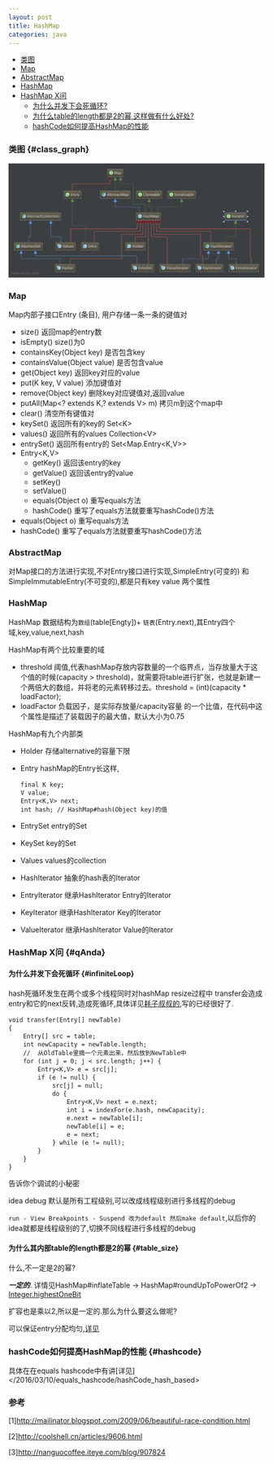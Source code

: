 ```yaml
---
layout: post
title: HashMap
categories: java
---
```


*   [类图](#class_graph)
*   [Map](#map)
*   [AbstractMap](#abstractMap)
*   [HashMap](#hashMap)
*   [HashMap X问](#qAnda)
    *   [为什么并发下会死循环?](#infiniteLoop)
    *   [为什么table的length都是2的幂,这样做有什么好处?](#table_size)
    *   [hashCode如何提高HashMap的性能](#hashcode)
    

### 类图 {#class_graph}

![map类图](/images/java/map.png)

### Map 

Map内部子接口Entry (条目), 用户存储一条一条的键值对

*   size() 返回map的entry数
*   isEmpty() size()为0 
*   containsKey(Object key) 是否包含key
*   containsValue(Object value) 是否包含value
*   get(Object key) 返回key对应的value
*   put(K key, V value) 添加键值对
*   remove(Object key) 删除key对应键值对,返回value
*   putAll(Map\<? extends K,? extends V\> m) 拷贝m到这个map中
*   clear() 清空所有键值对
*   keySet() 返回所有的key的 Set\<K\>
*   values() 返回所有的values Collection\<V\>
*   entrySet() 返回所有entry的 Set\<Map.Entry\<K,V\>\>
*   Entry<K,V> 
    *   getKey() 返回该entry的key
    *   getValue()  返回该entry的value
    *   setKey()
    *   setValue()
    *   equals(Object o) 重写equals方法
    *   hashCode() 重写了equals方法就要重写hashCode()方法
*   equals(Object o) 重写equals方法
*   hashCode() 重写了equals方法就要重写hashCode()方法

### AbstractMap

对Map接口的方法进行实现,不对Entry接口进行实现,SimpleEntry(可变的) 和 SimpleImmutableEntry(不可变的),都是只有key value 两个属性 

### HashMap
HashMap 数据结构为`数组`(table\[Engty\])+ `链表`(Entry.next),其Entry四个域,key,value,next,hash


HashMap有两个比较重要的域 

*   threshold 阈值,代表hashMap存放内容数量的一个临界点，当存放量大于这个值的时候(capacity > threshold)，就需要将table进行扩张，也就是新建一个两倍大的数组，并将老的元素转移过去。threshold = (int)(capacity * loadFactor);
*   loadFactor 负载因子，是实际存放量/capacity容量 的一个比值，在代码中这个属性是描述了装载因子的最大值，默认大小为0.75

HashMap有九个内部类

*   Holder 存储alternative的容量下限
*   Entry hashMap的Entry长这样,

        final K key;
        V value;
        Entry<K,V> next;
        int hash; // HashMap#hash(Object key)的值
*   EntrySet entry的Set
*   KeySet key的Set
*   Values values的collection
*   HashIterator 抽象的hash表的Iterator
*   EntryIterator 继承HashIterator Entry的Iterator
*   KeyIterator 继承HashIterator Key的Iterator
*   ValueIterator 继承HashIterator Value的Iterator

### HashMap X问 {#qAnda}


#### 为什么并发下会死循环 {#infiniteLoop}

hash死循环发生在两个或多个线程同时对hashMap resize过程中 transfer会造成entry和它的next反转,造成死循环,具体详见[耗子叔叔的](http://coolshell.cn/articles/9606.html),写的已经很好了.

    void transfer(Entry[] newTable)
    {
        Entry[] src = table;
        int newCapacity = newTable.length;
        //  从OldTable里摘一个元素出来，然后放到NewTable中
        for (int j = 0; j < src.length; j++) {
            Entry<K,V> e = src[j];
            if (e != null) {
                src[j] = null;
                do {
                    Entry<K,V> next = e.next;
                    int i = indexFor(e.hash, newCapacity);
                    e.next = newTable[i];
                    newTable[i] = e;
                    e = next;
                } while (e != null);
            }
        }
    }

告诉你个调试的小秘密

idea debug 默认是所有工程级别,可以改成线程级别进行多线程的debug

`run - View Breakpoints - Suspend 改为default 然后make default`,以后你的idea就都是线程级别的了,切换不同线程进行多线程的debug
  
#### 为什么其内部table的length都是2的幂 {#table_size}

什么,不一定是2的幂? 

***一定的***. 详情见HashMap#inflateTable  -> HashMap#roundUpToPowerOf2 ->  [Integer.highestOneBit](/2016/03/07/Integer) 

扩容也是乘以2,所以是一定的.那么为什么要这么做呢?

可以保证entry分配均匀,[详见](/2016/03/12/equals_hashcode_example/indexFor)

### hashCode如何提高HashMap的性能 {#hashcode}

具体在在equals hashcode中有讲[详见]</2016/03/10/equals_hashcode/hashCode_hash_based>

### 参考

[1]<http://mailinator.blogspot.com/2009/06/beautiful-race-condition.html>

[2]<http://coolshell.cn/articles/9606.html>

[3]<http://nanguocoffee.iteye.com/blog/907824>